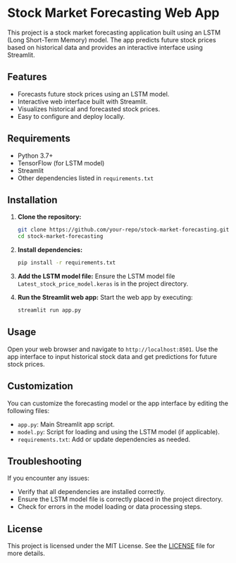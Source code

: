 # Stock Market Forecasting Web App

This project is a stock market forecasting application built using an LSTM (Long Short-Term Memory) model. The app predicts future stock prices based on historical data and provides an interactive interface using Streamlit.

## Features

- Forecasts future stock prices using an LSTM model.
- Interactive web interface built with Streamlit.
- Visualizes historical and forecasted stock prices.
- Easy to configure and deploy locally.

## Requirements

- Python 3.7+
- TensorFlow (for LSTM model)
- Streamlit
- Other dependencies listed in `requirements.txt`

## Installation

1. **Clone the repository:**
    ```bash
    git clone https://github.com/your-repo/stock-market-forecasting.git
    cd stock-market-forecasting
    ```

2. **Install dependencies:**
    ```bash
    pip install -r requirements.txt
    ```

3. **Add the LSTM model file:**
    Ensure the LSTM model file `Latest_stock_price_model.keras` is in the project directory.

4. **Run the Streamlit web app:**
    Start the web app by executing:
    ```bash
    streamlit run app.py
    ```

## Usage

Open your web browser and navigate to `http://localhost:8501`. Use the app interface to input historical stock data and get predictions for future stock prices.

## Customization

You can customize the forecasting model or the app interface by editing the following files:
- `app.py`: Main Streamlit app script.
- `model.py`: Script for loading and using the LSTM model (if applicable).
- `requirements.txt`: Add or update dependencies as needed.

## Troubleshooting

If you encounter any issues:
- Verify that all dependencies are installed correctly.
- Ensure the LSTM model file is correctly placed in the project directory.
- Check for errors in the model loading or data processing steps.

## License

This project is licensed under the MIT License. See the [LICENSE](LICENSE) file for more details.
